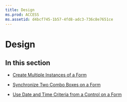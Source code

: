 ```yaml
---
title: Design
ms.prod: ACCESS
ms.assetid: d4bcf745-1b57-4fd8-adc3-736c8e7651ce
---
```



# Design

## In this section


- [Create Multiple Instances of a Form](create-multiple-instances-of-a-form.md)
    
- [Synchronize Two Combo Boxes on a Form](synchronize-two-combo-boxes-on-a-form.md)
    
- [Use Date and Time Criteria from a Control on a Form](use-date-and-time-criteria-from-a-control-on-a-form.md)
    

